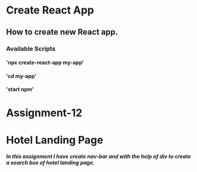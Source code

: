 # Create React App

## How to create new React app.

### Available Scripts

####  'npx create-react-app my-app'
####  'cd my-app'
####  'start npm'

# Assignment-12

# Hotel Landing Page 

##### In this assignment I have create nav-bar and with the help of div to create a search box of hotel landing page.
